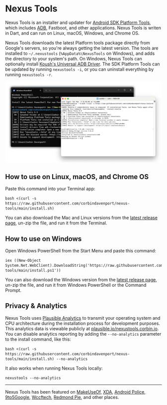 # Nexus Tools

Nexus Tools is an installer and updater for [Android SDK Platform Tools](https://developer.android.com/studio/releases/platform-tools), which includes [ADB](https://developer.android.com/studio/command-line/adb.html), Fastboot, and other applications. Nexus Tools is writen in Dart, and can run on Linux, macOS, Windows, and Chrome OS.

Nexus Tools downloads the latest Platform tools package directly from Google's servers, so you're always getting the latest version. The tools are installed to `~/.nexustools` (`%AppData%\NexusTools` on Windows), and adds the directory to your system's path. On Windows, Nexus Tools can optionally install [Koush's Universal ADB Driver](https://github.com/koush/UniversalAdbDriver). The SDK Platform Tools can be updated by running `nexustools -i`, or you can uninstall everything by running `nexustools -r`.

![Screenshot of Nexus Tools on macOS and Windows 11](screenshot.png)

## How to use on Linux, macOS, and Chrome OS

Paste this command into your Terminal app:

```
bash <(curl -s https://raw.githubusercontent.com/corbindavenport/nexus-tools/main/install.sh)
```

You can also download the Mac and Linux versions from the [latest release page](https://github.com/corbindavenport/nexus-tools/releases/), un-zip the file, and run it from the Terminal.

## How to use on Windows

Open Windows PowerShell from the Start Menu and paste this command:

```
iex ((New-Object System.Net.WebClient).DownloadString('https://raw.githubusercontent.com/corbindavenport/nexus-tools/main/install.ps1'))
```

You can also download the Windows version from the [latest release page](https://github.com/corbindavenport/nexus-tools/releases/), un-zip the file, and run it from Windows PowerShell or the Command Prompt.

## Privacy & Analytics

Nexus Tools uses [Plausible Analytics](https://plausible.io) to transmit your operating system and CPU architecture during the installation process for development purposes. This analytics data is viewable publicly at [plausible.io/nexustools.corbin.io](https://plausible.io/nexustools.corbin.io). You can disable analytics reporting by adding the `--no-analytics` parameter to the install command, like this:

```
bash <(curl -s https://raw.githubusercontent.com/corbindavenport/nexus-tools/main/install.sh) --no-analytics
```

It also works when running Nexus Tools locally:

```
nexustools --no-analytics
```

---

Nexus Tools has been featured on [MakeUseOf](https://www.makeuseof.com/how-to-unlock-android-device-bootloader), [XDA](https://www.xda-developers.com/set-up-adb-and-fastboot-on-linux-mac-os-x-and-chrome-os-with-a-single-command/), [Android Police](https://www.androidpolice.com/install-and-use-adb-on-windows-mac-linux-android-chromebooks-browser/), [9to5Google](https://9to5google.com/2021/12/02/how-to-downgrade-from-android-12-to-android-11-on-google-pixel/#:~:text=Nexus%20Tools), [Wccftech](https://wccftech.com/set-android-adb-fastboot-mac-os/), [Redmond Pie](https://www.redmondpie.com/how-to-install-android-5.0-lollipop-on-nexus-5-using-mac-the-easy-way/), and other places.